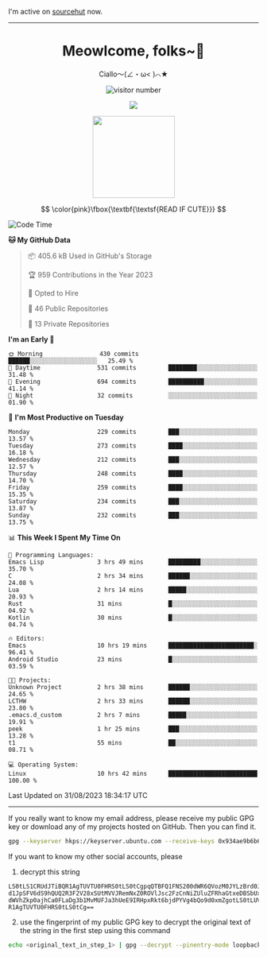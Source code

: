 I'm active on [sourcehut](https://sr.ht/~meow_king/) now. 

---

<div align="center">
  <h1>Meowlcome, folks~👋</h1>
  <p>Ciallo～(∠・ω< )⌒★</p>
</div>

<p align="center">
  <img src="https://count.getloli.com/get/@Ziqi-Yang?theme=rule34" alt="visitor number" />
</p>

<p align="center">
  <img src="https://skillicons.dev/icons?i=rust,c,py,flutter,go,java,js,bash,linux,emacs" />
</p>
<p align="center">
  <img height="165" src="https://github-readme-stats.vercel.app/api?username=Ziqi-Yang&show_icons=true&include_all_commits=true&hide_border=true" />
</p>

$$
\color{pink}\fbox{\textbf{\textsf{READ IF CUTE}}}
$$

<!--START_SECTION:waka-->
![Code Time](http://img.shields.io/badge/Code%20Time-1%2C414%20hrs%2043%20mins-blue)

**🐱 My GitHub Data** 

> 📦 405.6 kB Used in GitHub's Storage 
 > 
> 🏆 959 Contributions in the Year 2023
 > 
> 💼 Opted to Hire
 > 
> 📜 46 Public Repositories 
 > 
> 🔑 13 Private Repositories 
 > 
**I'm an Early 🐤** 

```text
🌞 Morning                430 commits         ██████░░░░░░░░░░░░░░░░░░░   25.49 % 
🌆 Daytime                531 commits         ████████░░░░░░░░░░░░░░░░░   31.48 % 
🌃 Evening                694 commits         ██████████░░░░░░░░░░░░░░░   41.14 % 
🌙 Night                  32 commits          ░░░░░░░░░░░░░░░░░░░░░░░░░   01.90 % 
```
📅 **I'm Most Productive on Tuesday** 

```text
Monday                   229 commits         ███░░░░░░░░░░░░░░░░░░░░░░   13.57 % 
Tuesday                  273 commits         ████░░░░░░░░░░░░░░░░░░░░░   16.18 % 
Wednesday                212 commits         ███░░░░░░░░░░░░░░░░░░░░░░   12.57 % 
Thursday                 248 commits         ████░░░░░░░░░░░░░░░░░░░░░   14.70 % 
Friday                   259 commits         ████░░░░░░░░░░░░░░░░░░░░░   15.35 % 
Saturday                 234 commits         ███░░░░░░░░░░░░░░░░░░░░░░   13.87 % 
Sunday                   232 commits         ███░░░░░░░░░░░░░░░░░░░░░░   13.75 % 
```


📊 **This Week I Spent My Time On** 

```text
💬 Programming Languages: 
Emacs Lisp               3 hrs 49 mins       █████████░░░░░░░░░░░░░░░░   35.70 % 
C                        2 hrs 34 mins       ██████░░░░░░░░░░░░░░░░░░░   24.08 % 
Lua                      2 hrs 14 mins       █████░░░░░░░░░░░░░░░░░░░░   20.93 % 
Rust                     31 mins             █░░░░░░░░░░░░░░░░░░░░░░░░   04.92 % 
Kotlin                   30 mins             █░░░░░░░░░░░░░░░░░░░░░░░░   04.74 % 

🔥 Editors: 
Emacs                    10 hrs 19 mins      ████████████████████████░   96.41 % 
Android Studio           23 mins             █░░░░░░░░░░░░░░░░░░░░░░░░   03.59 % 

🐱‍💻 Projects: 
Unknown Project          2 hrs 38 mins       ██████░░░░░░░░░░░░░░░░░░░   24.65 % 
LCTHW                    2 hrs 33 mins       ██████░░░░░░░░░░░░░░░░░░░   23.80 % 
.emacs.d_custom          2 hrs 7 mins        █████░░░░░░░░░░░░░░░░░░░░   19.91 % 
peek                     1 hr 25 mins        ███░░░░░░░░░░░░░░░░░░░░░░   13.28 % 
t1                       55 mins             ██░░░░░░░░░░░░░░░░░░░░░░░   08.71 % 

💻 Operating System: 
Linux                    10 hrs 42 mins      █████████████████████████   100.00 % 
```


 Last Updated on 31/08/2023 18:34:17 UTC
<!--END_SECTION:waka-->

-----

If you really want to know my email address, please receive my public GPG key or download any of my projects hosted on GitHub. Then you can find it. 
```bash
gpg --keyserver hkps://keyserver.ubuntu.com --receive-keys 0x934ae9b6b6e9ff34
```
If you want to know my other social accounts, please
1) decrypt this string
```
LS0tLS1CRUdJTiBQR1AgTUVTU0FHRS0tLS0tCgpqQTBFQ1FNS200dWR6QVozM0JYLzBrd0JNU0Ru
d1JpSFV6dS9hQUQ2R3F2V28xSUtMVVJRemNxZ0ROVlJsc2FzCnNiZUluZFRhaGtxeDBSbUxEajVq
dWVhZkp0ajhCa0FLaDg3b1MvMUFJa3hUeE9IRHpxRkt6bjdPYVg4bQo9d0xmZgotLS0tLUVORCBQ
R1AgTUVTU0FHRS0tLS0tCg==
```
2) use the fingerprint of my public GPG key to decrypt the original text of the string in the first step using this command
```bash
echo <original_text_in_step_1> | gpg --decrypt --pinentry-mode loopback --armor
```


